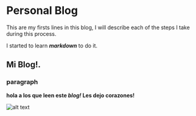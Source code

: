 

# Personal Blog

This are my firsts lines in this blog, I will describe  each of the steps I take during this process.

I started to learn ***markdown*** to do it.


## Mi Blog!.



### paragraph



**hola a los que leen este _blog!_ Les dejo corazones!**



![alt text](https://static.wixstatic.com/media/2f0290_fa6488a045e24dbba76cf5b4948da9c2~mv2.jpg/v1/fill/w_470,h_264/2f0290_fa6488a045e24dbba76cf5b4948da9c2~mv2.jpg "heart!")



